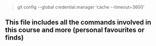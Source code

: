 > git config --global credential.manager 'cache --timeout=3600'

## This file includes all the commands involved in this course and more (personal favourites or finds)
